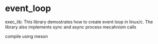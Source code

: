 # event_loop

exec_lib: 
  This library demostrates how to create event loop in linux/c. 
  The library also implements sync and async process mecahnism calls
  
 compile using meson

